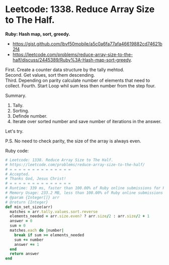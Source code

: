 # Leetcode: 1338. Reduce Array Size to The Half.

**Ruby: Hash map, sort, greedy.**

- https://gist.github.com/lbvf50mobile/a5c0a6fa77afa46619882cd74621b2f4
- https://leetcode.com/problems/reduce-array-size-to-the-half/discuss/2445389/Ruby%3A-Hash-map-sort-greedy.

First. Create a counter data structure by the tally mehtod.   
Second. Get values, sort them descending.  
Third.  Depending on parity calculate number of elements that need to collect.
Fourth. Start Loop whil sum less then number from the step four.

Summary. 
1. Tally.
2. Sorting.
3. Definde number.
4. Iterate over sorted number and save number of iterations in the answer.

Let's try.

P.S. No need to check parity, the size of the array is always even.

Ruby code:
```Ruby
# Leetcode: 1338. Reduce Array Size to The Half.
# https://leetcode.com/problems/reduce-array-size-to-the-half/
# = = = = = = = = = = = = = =
# Accepted.
# Thanks God, Jesus Christ!
# = = = = = = = = = = = = = =
# Runtime: 339 ms, faster than 100.00% of Ruby online submissions for Reduce Array Size to The Half.
# Memory Usage: 233.2 MB, less than 100.00% of Ruby online submissions for Reduce Array Size to The Half.
# @param {Integer[]} arr
# @return {Integer}
def min_set_size(arr)
  matches = arr.tally.values.sort.reverse
  elements_needed = arr.size.even? ? arr.size/2 : arr.size/2 + 1
  answer = 0
  sum = 0
  matches.each do |number|
    break if sum >= elements_needed
    sum += number
    answer += 1
  end
  return answer
end
```
